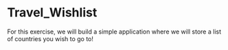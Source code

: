 # Travel_Wishlist
For this exercise, we will build a simple application where we will store a list of countries you wish to go to! 
